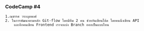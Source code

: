 ### CodeCamp #4
    1.ณธรรศ วรกฤตพงศ์
    2. ในการพัฒนาตามหลัก Git-flow โดยมีทีม 2 คน ช่วยกันเขียนโค้ด โดยคนนึงเขียน API
        และอีกคนเขียน Frontend เราจะแบ่ง Branch ออกเป็นแบบไหน

